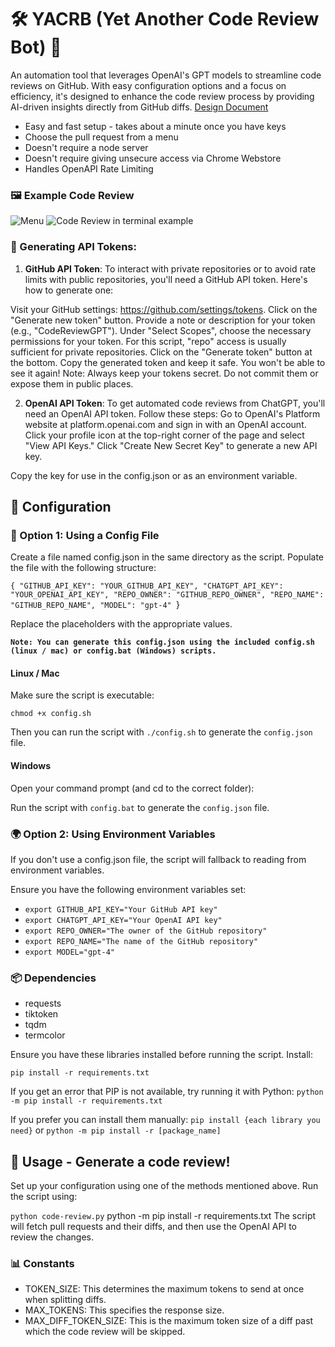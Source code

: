 # 🛠️ YACRB (Yet Another Code Review Bot) 🤖
An automation tool that leverages OpenAI's GPT models to streamline code reviews on GitHub. With easy configuration options and a focus on efficiency, it's designed to enhance the code review process by providing AI-driven insights directly from GitHub diffs. 
[Design Document](https://raw.github.com/ian-hickey/CodeReviewGPT/main/design.txt)

* Easy and fast setup - takes about a minute once you have keys
* Choose the pull request from a menu
* Doesn't require a node server
* Doesn't require giving unsecure access via Chrome Webstore
* Handles OpenAPI Rate Limiting

### 🖼️ Example Code Review
![Menu](https://raw.github.com/ian-hickey/yacrb/main/Screenshot-Menu.png?raw=true "Code Review")
![Code Review in terminal example](https://raw.github.com/ian-hickey/yacrb/main/example-edit-1.png?raw=true "Angular Code Review")

### 🔑 Generating API Tokens:

1. **GitHub API Token**:
To interact with private repositories or to avoid rate limits with public repositories, you'll need a GitHub API token. Here's how to generate one:

Visit your GitHub settings: https://github.com/settings/tokens.
Click on the "Generate new token" button.
Provide a note or description for your token (e.g., "CodeReviewGPT").
Under "Select Scopes", choose the necessary permissions for your token. For this script, "repo" access is usually sufficient for private repositories.
Click on the "Generate token" button at the bottom.
Copy the generated token and keep it safe. You won't be able to see it again!
Note: Always keep your tokens secret. Do not commit them or expose them in public places.

2. **OpenAI API Token**:
To get automated code reviews from ChatGPT, you'll need an OpenAI API token. Follow these steps:
Go to OpenAI's Platform website at platform.openai.com and sign in with an OpenAI account.
Click your profile icon at the top-right corner of the page and select "View API Keys."
Click "Create New Secret Key" to generate a new API key.

Copy the key for use in the config.json or as an environment variable.

## 🔧 Configuration 

### 📁 Option 1: Using a Config File
Create a file named config.json in the same directory as the script.
Populate the file with the following structure:

`{
    "GITHUB_API_KEY": "YOUR_GITHUB_API_KEY",
    "CHATGPT_API_KEY": "YOUR_OPENAI_API_KEY",
    "REPO_OWNER": "GITHUB_REPO_OWNER",
    "REPO_NAME": "GITHUB_REPO_NAME",
    "MODEL": "gpt-4"
`}

Replace the placeholders with the appropriate values.

**`Note: You can generate this config.json using the included config.sh (linux / mac) or config.bat (Windows) scripts.`**

#### Linux / Mac
Make sure the script is executable: 

`chmod +x config.sh`

Then you can run the script with `./config.sh` to generate the `config.json` file.

#### Windows
Open your command prompt (and cd to the correct folder): 

Run the script with `config.bat` to generate the `config.json` file.

### 🌍 Option 2: Using Environment Variables
If you don't use a config.json file, the script will fallback to reading from environment variables. 

Ensure you have the following environment variables set:

* `export GITHUB_API_KEY="Your GitHub API key"`
* `export CHATGPT_API_KEY="Your OpenAI API key"`
* `export REPO_OWNER="The owner of the GitHub repository"`
* `export REPO_NAME="The name of the GitHub repository"`
* `export MODEL="gpt-4"`

### 📦 Dependencies

* requests
* tiktoken
* tqdm
* termcolor

Ensure you have these libraries installed before running the script.
Install:

`pip install -r requirements.txt`

If you get an error that PIP is not available, try running it with Python:
`python -m pip install -r requirements.txt`
  

If you prefer you can install them manually:
`pip install {each library you need}` or `python -m pip install -r [package_name]`

## 🚀 Usage - Generate a code review!

Set up your configuration using one of the methods mentioned above.
Run the script using:

`python code-review.py`
python -m pip install -r requirements.txt
The script will fetch pull requests and their diffs, and then use the OpenAI API to review the changes.

### 📊 Constants
* TOKEN_SIZE: This determines the maximum tokens to send at once when splitting diffs.
* MAX_TOKENS: This specifies the response size.
* MAX_DIFF_TOKEN_SIZE: This is the maximum token size of a diff past which the code review will be skipped.
  
